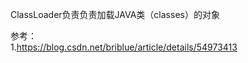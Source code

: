 ClassLoader负责负责加载JAVA类（classes）的对象  



参考：  
1.https://blog.csdn.net/briblue/article/details/54973413